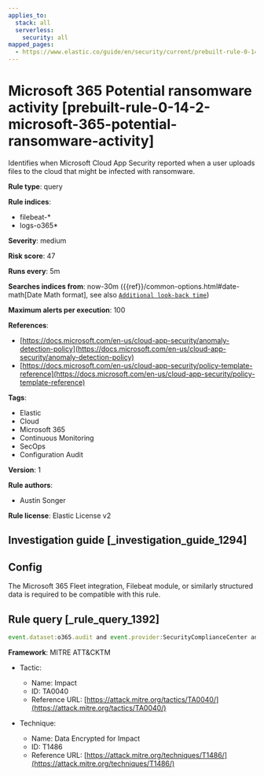 ```yaml
---
applies_to:
  stack: all
  serverless:
    security: all
mapped_pages:
  - https://www.elastic.co/guide/en/security/current/prebuilt-rule-0-14-2-microsoft-365-potential-ransomware-activity.html
---
```


# Microsoft 365 Potential ransomware activity [prebuilt-rule-0-14-2-microsoft-365-potential-ransomware-activity]

Identifies when Microsoft Cloud App Security reported when a user uploads files to the cloud that might be infected with ransomware.

**Rule type**: query

**Rule indices**:

* filebeat-*
* logs-o365*

**Severity**: medium

**Risk score**: 47

**Runs every**: 5m

**Searches indices from**: now-30m ({{ref}}/common-options.html#date-math[Date Math format], see also [`Additional look-back time`](docs-content://solutions/security/detect-and-alert/create-detection-rule.md#rule-schedule))

**Maximum alerts per execution**: 100

**References**:

* [https://docs.microsoft.com/en-us/cloud-app-security/anomaly-detection-policy](https://docs.microsoft.com/en-us/cloud-app-security/anomaly-detection-policy)
* [https://docs.microsoft.com/en-us/cloud-app-security/policy-template-reference](https://docs.microsoft.com/en-us/cloud-app-security/policy-template-reference)

**Tags**:

* Elastic
* Cloud
* Microsoft 365
* Continuous Monitoring
* SecOps
* Configuration Audit

**Version**: 1

**Rule authors**:

* Austin Songer

**Rule license**: Elastic License v2

## Investigation guide [_investigation_guide_1294]

## Config

The Microsoft 365 Fleet integration, Filebeat module, or similarly structured data is required to be compatible with this rule.

## Rule query [_rule_query_1392]

```js
event.dataset:o365.audit and event.provider:SecurityComplianceCenter and event.category:web and event.action:"Potential ransomware activity" and event.outcome:success
```

**Framework**: MITRE ATT&CKTM

* Tactic:

    * Name: Impact
    * ID: TA0040
    * Reference URL: [https://attack.mitre.org/tactics/TA0040/](https://attack.mitre.org/tactics/TA0040/)

* Technique:

    * Name: Data Encrypted for Impact
    * ID: T1486
    * Reference URL: [https://attack.mitre.org/techniques/T1486/](https://attack.mitre.org/techniques/T1486/)



